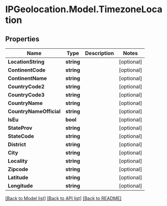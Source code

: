 # IPGeolocation.Model.TimezoneLocation

## Properties

Name | Type | Description | Notes
------------ | ------------- | ------------- | -------------
**LocationString** | **string** |  | [optional] 
**ContinentCode** | **string** |  | [optional] 
**ContinentName** | **string** |  | [optional] 
**CountryCode2** | **string** |  | [optional] 
**CountryCode3** | **string** |  | [optional] 
**CountryName** | **string** |  | [optional] 
**CountryNameOfficial** | **string** |  | [optional] 
**IsEu** | **bool** |  | [optional] 
**StateProv** | **string** |  | [optional] 
**StateCode** | **string** |  | [optional] 
**District** | **string** |  | [optional] 
**City** | **string** |  | [optional] 
**Locality** | **string** |  | [optional] 
**Zipcode** | **string** |  | [optional] 
**Latitude** | **string** |  | [optional] 
**Longitude** | **string** |  | [optional] 

[[Back to Model list]](../../README.md#documentation-for-models) [[Back to API list]](../../README.md#documentation-for-api-endpoints) [[Back to README]](../../README.md)

